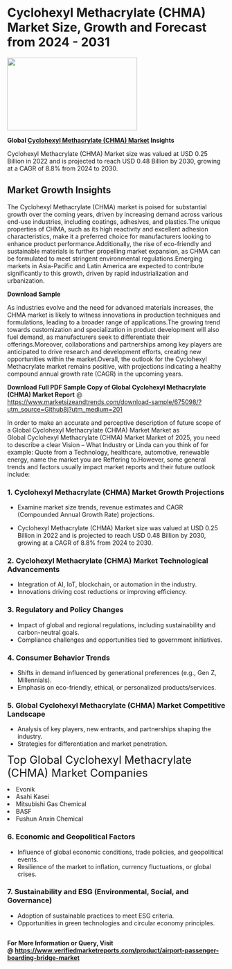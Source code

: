 <H1>Cyclohexyl Methacrylate (CHMA) Market Size, Growth and Forecast from 2024 - 2031</H1><img class="aligncenter size-medium wp-image-584254" src="https://thirdeyenews.in/wp-content/uploads/2024/09/Global-Market-Research-300x168.jpeg" alt="" width="300" height="168" /><p><strong>Global&nbsp;<a href="https://www.marketsizeandtrends.com/download-sample/675098/?utm_source=Github8j?utm_medium=201">Cyclohexyl Methacrylate (CHMA) Market</a> Insights</strong></p><p>Cyclohexyl Methacrylate (CHMA) Market size was valued at USD 0.25 Billion in 2022 and is projected to reach USD 0.48 Billion by 2030, growing at a CAGR of 8.8% from 2024 to 2030.</p><p><h2>Market Growth Insights</h2> <p>The Cyclohexyl Methacrylate (CHMA) market is poised for substantial growth over the coming years, driven by increasing demand across various end-use industries, including coatings, adhesives, and plastics.The unique properties of CHMA, such as its high reactivity and excellent adhesion characteristics, make it a preferred choice for manufacturers looking to enhance product performance.Additionally, the rise of eco-friendly and sustainable materials is further propelling market expansion, as CHMA can be formulated to meet stringent environmental regulations.Emerging markets in Asia-Pacific and Latin America are expected to contribute significantly to this growth, driven by rapid industrialization and urbanization.</p> <p><strong>Download Sample</strong></p> <p>As industries evolve and the need for advanced materials increases, the CHMA market is likely to witness innovations in production techniques and formulations, leading to a broader range of applications.The growing trend towards customization and specialization in product development will also fuel demand, as manufacturers seek to differentiate their offerings.Moreover, collaborations and partnerships among key players are anticipated to drive research and development efforts, creating new opportunities within the market.Overall, the outlook for the Cyclohexyl Methacrylate market remains positive, with projections indicating a healthy compound annual growth rate (CAGR) in the upcoming years.</p> <p><span class=""><strong>Download Full PDF Sample Copy of Global Cyclohexyl Methacrylate (CHMA) Market Report</strong> @ <a href="https://www.marketsizeandtrends.com/download-sample/675098/?utm_source=Github8j?utm_medium=201" target="_blank">https://www.marketsizeandtrends.com/download-sample/675098/?utm_source=Github8j?utm_medium=201</a></span></p><p>In order to make an accurate and perceptive description of future scope of a Global&nbsp;Cyclohexyl Methacrylate (CHMA) Market Market as Global&nbsp;Cyclohexyl Methacrylate (CHMA) Market Market of 2025, you need to describe a clear Vision &ndash; What Industry or Linda can you think of for example: Quote from a Technology, healthcare, automotive, renewable energy, name the market you are Reffering to.However, some general trends and factors usually impact market reports and their future outlook include:</p><h3>1.&nbsp;<strong>Cyclohexyl Methacrylate (CHMA) Market Growth Projections</strong></h3><ul><li>Examine market size trends, revenue estimates and CAGR (Compounded Annual Growth Rate) projections.</li><li><p>Cyclohexyl Methacrylate (CHMA) Market size was valued at USD 0.25 Billion in 2022 and is projected to reach USD 0.48 Billion by 2030, growing at a CAGR of 8.8% from 2024 to 2030.</p></li></ul><h3>2.&nbsp;<strong>Cyclohexyl Methacrylate (CHMA) Market Technological Advancements</strong></h3><ul><li>Integration of AI, IoT, blockchain, or automation in the industry.</li><li>Innovations driving cost reductions or improving efficiency.</li></ul><h3>3.&nbsp;<strong>Regulatory and Policy Changes</strong></h3><ul><li>Impact of global and regional regulations, including sustainability and carbon-neutral goals.</li><li>Compliance challenges and opportunities tied to government initiatives.</li></ul><h3>4.&nbsp;<strong>Consumer Behavior Trends</strong></h3><ul><li>Shifts in demand influenced by generational preferences (e.g., Gen Z, Millennials).</li><li>Emphasis on eco-friendly, ethical, or personalized products/services.</li></ul><h3>5.&nbsp;<strong>Global Cyclohexyl Methacrylate (CHMA) Market Competitive Landscape</strong></h3><ul><li>Analysis of key players, new entrants, and partnerships shaping the industry.</li><li>Strategies for differentiation and market penetration.</li></ul><p data-pm-slice="1 1 []"><span style="color: inherit; font-family: inherit; font-size: 25px;">Top Global Cyclohexyl Methacrylate (CHMA) Market Companies</span></p><div class="" data-test-id=""><p><li>Evonik</li><li> Asahi Kasei</li><li> Mitsubishi Gas Chemical</li><li> BASF</li><li> Fushun Anxin Chemical</li></p></div><h3>6.&nbsp;<strong>Economic and Geopolitical Factors</strong></h3><ul><li>Influence of global economic conditions, trade policies, and geopolitical events.</li><li>Resilience of the market to inflation, currency fluctuations, or global crises.</li></ul><h3>7.&nbsp;<strong>Sustainability and ESG (Environmental, Social, and Governance)</strong></h3><ul><li>Adoption of sustainable practices to meet ESG criteria.</li><li>Opportunities in green technologies and circular economy principles.</li></ul><h2><strong style="font-size: 14px;">For More Information or Query, Visit @&nbsp;</strong><a style="background-color: #ffffff; font-size: 14px;" href="https://www.marketsizeandtrends.com/report/cyclohexyl-methacrylate-chma-market/" target="_blank">https://www.verifiedmarketreports.com/product/airport-passenger-boarding-bridge-market</a></h2>